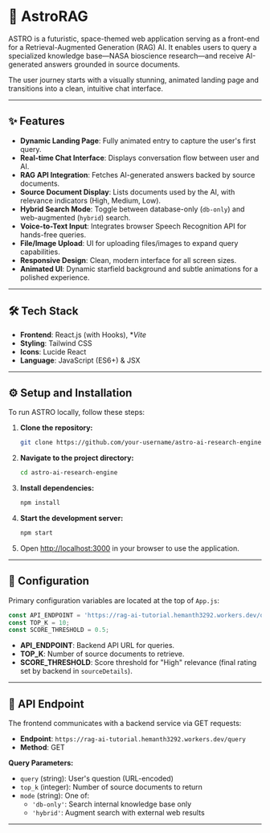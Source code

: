 # 🚀 AstroRAG

ASTRO is a futuristic, space-themed web application serving as a front-end for a Retrieval-Augmented Generation (RAG) AI. It enables users to query a specialized knowledge base—NASA bioscience research—and receive AI-generated answers grounded in source documents.

The user journey starts with a visually stunning, animated landing page and transitions into a clean, intuitive chat interface.

---

## ✨ Features

- **Dynamic Landing Page**: Fully animated entry to capture the user's first query.
- **Real-time Chat Interface**: Displays conversation flow between user and AI.
- **RAG API Integration**: Fetches AI-generated answers backed by source documents.
- **Source Document Display**: Lists documents used by the AI, with relevance indicators (High, Medium, Low).
- **Hybrid Search Mode**: Toggle between database-only (`db-only`) and web-augmented (`hybrid`) search.
- **Voice-to-Text Input**: Integrates browser Speech Recognition API for hands-free queries.
- **File/Image Upload**: UI for uploading files/images to expand query capabilities.
- **Responsive Design**: Clean, modern interface for all screen sizes.
- **Animated UI**: Dynamic starfield background and subtle animations for a polished experience.

---

## 🛠️ Tech Stack

- **Frontend**: React.js (with Hooks), **Vite*
- **Styling**: Tailwind CSS
- **Icons**: Lucide React
- **Language**: JavaScript (ES6+) & JSX

---

## ⚙️ Setup and Installation

To run ASTRO locally, follow these steps:

1. **Clone the repository:**
   ```bash
   git clone https://github.com/your-username/astro-ai-research-engine.git
   ```

2. **Navigate to the project directory:**
   ```bash
   cd astro-ai-research-engine
   ```

3. **Install dependencies:**
   ```bash
   npm install
   ```

4. **Start the development server:**
   ```bash
   npm start
   ```

5. Open [http://localhost:3000](http://localhost:3000) in your browser to use the application.

---

## 🔧 Configuration

Primary configuration variables are located at the top of `App.js`:

```javascript
const API_ENDPOINT = 'https://rag-ai-tutorial.hemanth3292.workers.dev/query';
const TOP_K = 10;
const SCORE_THRESHOLD = 0.5;
```

- **API_ENDPOINT**: Backend API URL for queries.
- **TOP_K**: Number of source documents to retrieve.
- **SCORE_THRESHOLD**: Score threshold for "High" relevance (final rating set by backend in `sourceDetails`).

---

## 🔌 API Endpoint

The frontend communicates with a backend service via GET requests:

- **Endpoint**: `https://rag-ai-tutorial.hemanth3292.workers.dev/query`
- **Method**: GET

**Query Parameters:**

- `query` (string): User's question (URL-encoded)
- `top_k` (integer): Number of source documents to return
- `mode` (string): One of:
  - `'db-only'`: Search internal knowledge base only
  - `'hybrid'`: Augment search with external web results

---
